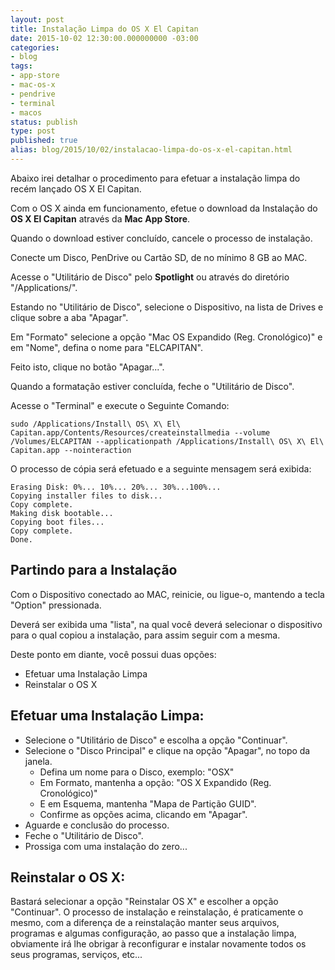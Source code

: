```yaml
---
layout: post
title: Instalação Limpa do OS X El Capitan
date: 2015-10-02 12:30:00.000000000 -03:00
categories:
- blog
tags:
- app-store
- mac-os-x
- pendrive
- terminal
- macos
status: publish
type: post
published: true
alias: blog/2015/10/02/instalacao-limpa-do-os-x-el-capitan.html
---
```

Abaixo irei detalhar o procedimento para efetuar a instalação limpa do recém lançado OS X El Capitan.

Com o OS X ainda em funcionamento, efetue o download da Instalação do **OS X El Capitan** através da **Mac App Store**.

Quando o download estiver concluído, cancele o processo de instalação.

Conecte um Disco, PenDrive ou Cartão SD, de no mínimo 8 GB ao MAC.

Acesse o "Utilitário de Disco" pelo **Spotlight** ou através do diretório "/Applications/".

Estando no "Utilitário de Disco", selecione o Dispositivo, na lista de Drives e clique sobre a aba "Apagar".

Em "Formato" selecione a opção "Mac OS Expandido (Reg. Cronológico)" e em "Nome", defina o nome para "ELCAPITAN".

Feito isto, clique no botão "Apagar...".

Quando a formatação estiver concluída, feche o "Utilitário de Disco".

Acesse o "Terminal" e execute o Seguinte Comando:


	sudo /Applications/Install\ OS\ X\ El\ Capitan.app/Contents/Resources/createinstallmedia --volume /Volumes/ELCAPITAN --applicationpath /Applications/Install\ OS\ X\ El\ Capitan.app --nointeraction


O processo de cópia será efetuado e a seguinte mensagem será exibida:


	Erasing Disk: 0%... 10%... 20%... 30%...100%...
	Copying installer files to disk...
	Copy complete.
	Making disk bootable...
	Copying boot files...
	Copy complete.
	Done.


## Partindo para a Instalação

Com o Dispositivo conectado ao MAC, reinicie, ou ligue-o, mantendo a tecla "Option" pressionada.

Deverá ser exibida uma "lista", na qual você deverá selecionar o dispositivo para o qual copiou a instalação, para assim seguir com a mesma.

Deste ponto em diante, você possui duas opções:

* Efetuar uma Instalação Limpa
* Reinstalar o OS X


## Efetuar uma Instalação Limpa:

* Selecione o "Utilitário de Disco" e escolha a opção "Continuar".
* Selecione o "Disco Principal" e clique na opção "Apagar", no topo da janela.
	* Defina um nome para o Disco, exemplo: "OSX"
	* Em Formato, mantenha a opção: "OS X Expandido (Reg. Cronológico)"
	* E em Esquema, mantenha "Mapa de Partição GUID".
	* Confirme as opções acima, clicando em "Apagar".
* Aguarde e conclusão do processo.
* Feche o "Utilitário de Disco".
* Prossiga com uma instalação do zero...

## Reinstalar o OS X:

Bastará selecionar a opção "Reinstalar OS X" e escolher a opção "Continuar".
O processo de instalação e reinstalação, é praticamente o mesmo, com a diferença de a reinstalação manter seus arquivos, programas e algumas configuração, ao passo que a instalação limpa, obviamente irá lhe obrigar à reconfigurar e instalar novamente todos os seus programas, serviços, etc...
